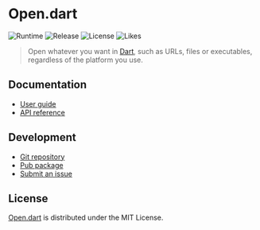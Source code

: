 # Open.dart
![Runtime](https://badgen.net/pub/sdk-version/open) ![Release](https://badgen.net/pub/v/open) ![License](https://badgen.net/pub/license/open) ![Likes](https://badgen.net/pub/likes/open)

> Open whatever you want in [Dart](https://dart.dev), such as URLs, files or executables, regardless of the platform you use.

## Documentation
- [User guide](https://cedx.github.io/open.dart)
- [API reference](https://pub.dev/documentation/open)

## Development
- [Git repository](https://github.com/cedx/open.dart)
- [Pub package](https://pub.dev/packages/open)
- [Submit an issue](https://github.com/cedx/open.dart/issues)

## License
[Open.dart](https://cedx.github.io/open.dart) is distributed under the MIT License.
